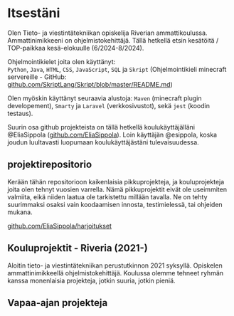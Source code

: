 # Itsestäni
Olen Tieto- ja viestintätekniikan opiskelija Riverian ammattikoulussa. Ammattinimikkeeni on ohjelmistokehittäjä. Tällä hetkellä etsin kesätöitä / TOP-paikkaa kesä-elokuulle (6/2024-8/2024).

Ohjelmointikielet joita olen käyttänyt:  
`Python`, `Java`, `HTML`, `CSS`, `JavaScript`, `SQL` ja `Skript` (Ohjelmointikieli minecraft servereille - GitHub: [github.com/SkriptLang/Skript/blob/master/README.md](https://github.com/SkriptLang/Skript/blob/master/README.md))

Olen myöskin käyttänyt seuraavia alustoja:
`Maven` (minecraft plugin developement), `Smarty` ja `Laravel` (verkkosivustot), sekä `jest` (koodin testaus).

Suurin osa github projekteista on tällä hetkellä koulukäyttäjälläni @EliaSippola ([github.com/EliaSippola](https://github.com/EliaSippola)). Loin käyttäjän @esippola, koska joudun luultavasti luopumaan koulukäyttäjästäni tulevaisuudessa.

## projektirepositorio
Kerään tähän repositorioon kaikenlaisia pikkuprojekteja, ja kouluprojekteja joita olen tehnyt vuosien varrella. Nämä pikkuprojektit eivät ole useimmiten valmiita, eikä niiden laatua ole tarkistettu millään tavalla. Ne on tehty suurimmaksi osaksi vain koodaamisen innosta, testimielessä, tai ohjeiden mukana.

[github.com/EliaSippola/harjoitukset](https://github.com/EliaSippola/harjoitukset)

## Kouluprojektit - Riveria (2021-)
Aloitin tieto- ja viestintätekniikan perustutkinnon 2021 syksyllä. Opiskelen ammattinimikkeellä ohjelmistokehittäjä. Koulussa olemme tehneet ryhmän kanssa monenlaisia projekteja, jotkin suuria, jotkin pieniä.


## Vapaa-ajan projekteja
